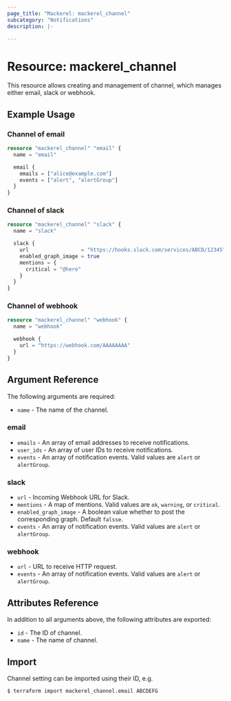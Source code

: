 ```yaml
---
page_title: "Mackerel: mackerel_channel"
subcategory: "Notifications"
description: |-

---
```


# Resource: mackerel_channel

This resource allows creating and management of channel, which manages either email, slack or webhook.

## Example Usage

### Channel of email

```terraform
resource "mackerel_channel" "email" {
  name = "email"

  email {
    emails = ["alice@example.com"]
    events = ["alert", "alertGroup"]
  }
}
```

### Channel of slack

```terraform
resource "mackerel_channel" "slack" {
  name = "slack"

  slack {
    url                 = "https://hooks.slack.com/services/ABCD/12345"
    enabled_graph_image = true
    mentions = {
      critical = "@here"
    }
  }
}
```

### Channel of webhook

```terraform
resource "mackerel_channel" "webhook" {
  name = "webhook"

  webhook {
    url = "https://webhook.com/AAAAAAAA"
  }
}
```

## Argument Reference

The following arguments are required:

* `name` - The name of the channel.

### email

* `emails` - An array of email addresses to receive notifications.
* `user_ids` - An array of user IDs to receive notifications.
* `events` - An array of notification events. Valid values are `alert` or `alertGroup`.

### slack

* `url` - Incoming Webhook URL for Slack.
* `mentions` - A map of mentions. Valid values are `ok`, `warning`, or `critical`.
* `enabled_graph_image` - A boolean value whether to post the corresponding graph. Default `falsse`.
* `events` - An array of notification events. Valid values are `alert` or `alertGroup`.

### webhook

* `url` - URL to receive HTTP request.
* `events` - An array of notification events. Valid values are `alert` or `alertGroup`.

## Attributes Reference

In addition to all arguments above, the following attributes are exported:

* `id` - The ID of channel.
* `name` - The name of channel.

## Import

Channel setting can be imported using their ID, e.g.

```
$ terraform import mackerel_channel.email ABCDEFG
```
